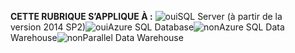 **CETTE RUBRIQUE S’APPLIQUE À :** ![oui](media/yes.png)SQL Server (à partir de la version 2014 SP2)![oui](media/yes.png)Azure SQL Database![non](media/no.png)Azure SQL Data Warehouse![non](media/no.png)Parallel Data Warehouse 

